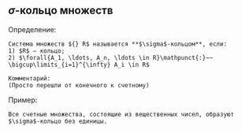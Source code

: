 ## $\sigma$-кольцо множеств
Определение:
```spoiler-markdown
Система множеств ${} R$ называется **$\sigma$-кольцом**, если:
1) $R$ — кольцо;
2) $\forall{A_1, \ldots, A_n, \ldots \in R}\mathpunct{:}~~ \bigcup\limits_{i=1}^{\infty} A_i \in R$

Комментарий:
(Просто перешли от конечного к счетному)
```

Пример:
```spoiler-markdown
Все счетные множества, состоящие из вещественных чисел, образуют $\sigma$-кольцо без единицы.
```